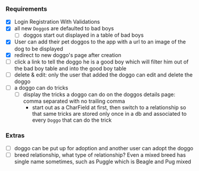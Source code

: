### Requirements
- [x] Login Registration With Validations
- [x] all new `Doggo`s are defaulted to bad boys
  - [ ] doggos start out displayed in a table of bad boys
- [x] User can add their pet doggos to the app with a url to an image of the dog to be displayed
- [x] redirect to new doggo's page after creation
- [ ] click a link to tell the doggo he is a good boy which will filter him out of the bad boy table and into the good boy table
- [ ] delete & edit: only the user that added the doggo can edit and delete the doggo
- [ ] a doggo can do tricks
  - [ ] display the tricks a doggo can do on the doggos details page: comma separated with no trailing comma
    - start out as a CharField at first, then switch to a relationship so that same tricks are stored only once in a db and associated to every `Doggo` that can do the trick

### Extras
- [ ] doggo can be put up for adoption and another user can adopt the doggo
- [ ] breed relationship, what type of relationship? Even a mixed breed has single name sometimes, such as Puggle which is Beagle and Pug mixed